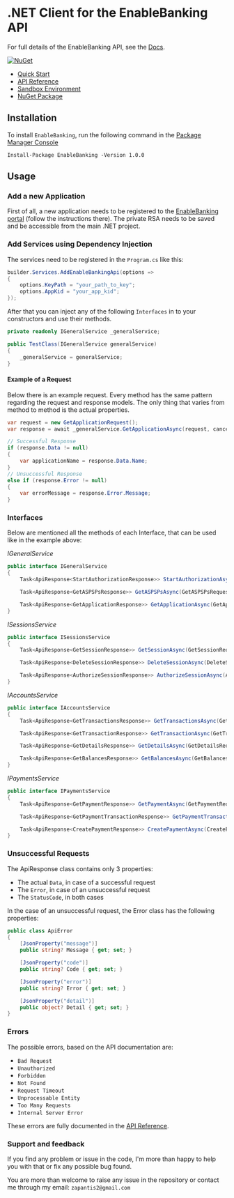 # .NET Client for the EnableBanking API

For full details of the EnableBanking API, see the [Docs](https://enablebanking.com/docs/).

[![NuGet](https://img.shields.io/nuget/v/GoCardless.svg)](https://www.nuget.org/packages/GoCardless/)
[![<GoCardless>](https://github.com/gocardless/gocardless-dotnet/actions/workflows/build_and_publish.yml/badge.svg)](https://github.com/gocardless/gocardless-dotnet/actions)

- [Quick Start](https://enablebanking.com/docs/api/quick-start/)
- [API Reference](https://enablebanking.com/docs/api/reference/)
- [Sandbox Environment](https://enablebanking.com/docs/api/sandbox/)
- [NuGet Package](https://)

## Installation

To install `EnableBanking`, run the following command in the [Package Manager Console](https://docs.microsoft.com/en-us/nuget/tools/package-manager-console)

`Install-Package EnableBanking -Version 1.0.0`


## Usage

### Add a new Application

First of all, a new application needs to be registered to the [EnableBanking portal](https://enablebanking.com/cp/applications/) (follow the instructions there). The private RSA needs to be saved and be accessible from the main .NET project.

### Add Services using Dependency Injection

The services need to be registered in the `Program.cs` like this:

```cs
builder.Services.AddEnableBankingApi(options =>
{
    options.KeyPath = "your_path_to_key";
    options.AppKid = "your_app_kid";
});
```

After that you can inject any of the following `Interfaces` in to your constructors and use their methods.

```cs
private readonly IGeneralService _generalService;

public TestClass(IGeneralService generalService)
{
    _generalService = generalService;
}
```

#### Example of a Request

Below there is an example request. Every method has the same pattern regarding the request and response models. The only thing that varies from method to method is the actual properties.

```cs
var request = new GetApplicationRequest();
var response = await _generalService.GetApplicationAsync(request, cancellationToken);

// Successful Response
if (response.Data != null)
{
    var applicationName = response.Data.Name;
}
// Unsuccessful Response
else if (response.Error != null)
{
    var errorMessage = response.Error.Message;
}
```

### Interfaces

Below are mentioned all the methods of each Interface, that can be used like in the example above:

*IGeneralService*

```cs
public interface IGeneralService
{
    Task<ApiResponse<StartAuthorizationResponse>> StartAuthorizationAsync(StartAuthorizationRequest request, CancellationToken cancellationToken);

    Task<ApiResponse<GetASPSPsResponse>> GetASPSPsAsync(GetASPSPsRequest request, CancellationToken cancellationToken);

    Task<ApiResponse<GetApplicationResponse>> GetApplicationAsync(GetApplicationRequest request, CancellationToken cancellationToken);
}
```

*ISessionsService*

```cs
public interface ISessionsService
{
    Task<ApiResponse<GetSessionResponse>> GetSessionAsync(GetSessionRequest request, CancellationToken cancellationToken);

    Task<ApiResponse<DeleteSessionResponse>> DeleteSessionAsync(DeleteSessionRequest request, CancellationToken cancellationToken);

    Task<ApiResponse<AuthorizeSessionResponse>> AuthorizeSessionAsync(AuthorizeSessionRequest request, CancellationToken cancellationToken);
}
```

*IAccountsService*

```cs
public interface IAccountsService
{
    Task<ApiResponse<GetTransactionsResponse>> GetTransactionsAsync(GetTransactionsRequest request, CancellationToken cancellationToken);

    Task<ApiResponse<GetTransactionResponse>> GetTransactionAsync(GetTransactionRequest request, CancellationToken cancellationToken);

    Task<ApiResponse<GetDetailsResponse>> GetDetailsAsync(GetDetailsRequest request, CancellationToken cancellationToken);

    Task<ApiResponse<GetBalancesResponse>> GetBalancesAsync(GetBalancesRequest request, CancellationToken cancellationToken);
}
```

*IPaymentsService*

```cs
public interface IPaymentsService
{
    Task<ApiResponse<GetPaymentResponse>> GetPaymentAsync(GetPaymentRequest request, CancellationToken cancellationToken);

    Task<ApiResponse<GetPaymentTransactionResponse>> GetPaymentTransactionAsync(GetPaymentTransactionRequest request, CancellationToken cancellationToken);

    Task<ApiResponse<CreatePaymentResponse>> CreatePaymentAsync(CreatePaymentRequest request, CancellationToken cancellationToken);
}
```

### Unsuccessful Requests

The ApiResponse class contains only 3 properties:
- The actual `Data`, in case of a successful request
- The `Error`, in case of an unsuccessful request
- The `StatusCode`, in both cases

In the case of an unsuccessful request, the Error class has the following properties:

```cs
public class ApiError
{
    [JsonProperty("message")]
    public string? Message { get; set; }

    [JsonProperty("code")]
    public string? Code { get; set; }

    [JsonProperty("error")]
    public string? Error { get; set; }

    [JsonProperty("detail")]
    public object? Detail { get; set; }
}
```

### Errors

The possible errors, based on the API documentation are:

- `Bad Request`
- `Unauthorized`
- `Forbidden`
- `Not Found`
- `Request Timeout`
- `Unprocessable Entity`
- `Too Many Requests`
- `Internal Server Error`

These errors are fully documented in the [API Reference](https://enablebanking.com/docs/api/reference/).

### Support and feedback

If you find any problem or issue in the code, I'm more than happy to help you with that or fix any possible bug found.

You are more than welcome to raise any issue in the repository or contact me through my email: `zapantis2@gmail.com`
